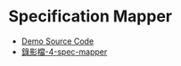 # Specification Mapper

- [Demo Source Code](../simple-start-a-spring-boot-project/demo/)
- [錄影檔-4-spec-mapper](../simple-start-a-spring-boot-project/README.md)